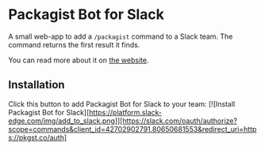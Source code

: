 # Packagist Bot for Slack
A small web-app to add a `/packagist` command to a Slack team. The command returns the first result
it finds.

You can read more about it on [the website](https://pkgst.co).

## Installation
Click this button to add Packagist Bot for Slack to your team:
[![Install Packagist Bot for Slack][https://platform.slack-edge.com/img/add_to_slack.png]][https://slack.com/oauth/authorize?scope=commands&client_id=42702902791.80650681553&redirect_uri=https://pkgst.co/auth]
